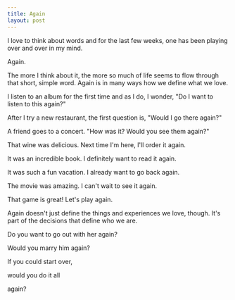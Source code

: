 ```yaml
--- 
title: Again
layout: post
---
```


I love to think about words and for the last few weeks, one has been playing over and over in my mind.

Again.

The more I think about it, the more so much of life seems to flow through that short, simple word. Again is in many ways how we define what we love. 

I listen to an album for the first time and as I do, I wonder, "Do I want to listen to this again?"

After I try a new restaurant, the first question is, "Would I go there again?"

A friend goes to a concert. "How was it? Would you see them again?"

That wine was delicious. Next time I'm here, I'll order it again.

It was an incredible book. I definitely want to read it again.

It was such a fun vacation. I already want to go back again.

The movie was amazing. I can't wait to see it again.

That game is great! Let's play again. 

Again doesn't just define the things and experiences we love, though. It's part of the decisions that define who we are.

Do you want to go out with her again?

Would you marry him again?

If you could start over, 

would you do it all 

again?